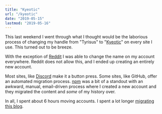 ```yaml
---
title: "Kyeotic"
url: "/kyeotic"
date: "2019-05-15"
lastmod: "2019-05-16"
---
```


This last weekend I went through what I thought would be the laborious process of changing my handle from "Tyrisus" to "[Kyeotic](https://kyeotic.com/kyeosis)" on every site I use. This turned out to be breeze.

With the exception of [Reddit](https://reddit.com) I was able to change the name on my account everywhere. Reddit does not allow this, and I ended up creating an entirely new account. 

Most sites, like [Discord](https://discordapp.com) make it a button press. Some sites, like GitHub, offer an automated migration process. [npm](https://www.npmjs.com/) was a bit of a standout with an awkward, manual, email-driven process where I created a new account and they migrated the content and *some* of my history over.

In all, I spent about 6 hours moving accounts. I spent a lot longer [migrating this blog](/migrating-ghost-0-x-to-2-x).
